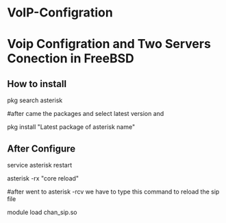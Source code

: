  <h1>VoIP-Configration</h1>

<h1>Voip Configration and Two Servers Conection in FreeBSD</h1>



<h2>How to install</h2>

pkg search asterisk 

#after came the packages and select latest version and

pkg install "Latest package of asterisk name"

<h2>After Configure</h2>

service asterisk restart

asterisk -rx "core reload"

#after went to asterisk -rcv we have to type this command to reload the sip file

module load chan_sip.so
